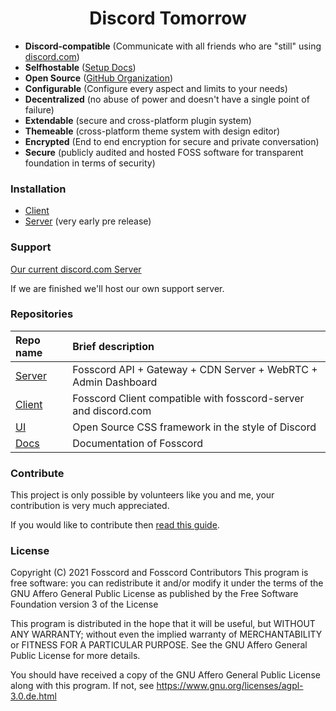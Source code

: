 <h1 align="center">Discord Tomorrow</h1>

* **Discord-compatible** (Communicate with all friends who are "still" using [discord.com](https://discord.com))
* **Selfhostable** ([Setup Docs](https://docs.fosscord.com/server/setup))
* **Open Source** ([GitHub Organization](https://github.com/fosscord))
* **Configurable** (Configure every aspect and limits to your needs)
* **Decentralized** (no abuse of power and doesn't have a single point of failure)
* **Extendable** (secure and cross-platform plugin system)
* **Themeable** (cross-platform theme system with design editor)
* **Encrypted** (End to end encryption for secure and private conversation)
* **Secure** (publicly audited and hosted FOSS software for transparent foundation in terms of security)

### Installation

* [Client](https://github.com/fosscord/fosscord-client)
* [Server](https://github.com/fosscord/fosscord-server) (very early pre release)

### Support

[Our current discord.com Server](https://discord.gg/ZrnGQP6p3d)

If we are finished we'll host our own support server.


### Repositories

| Repo name | Brief description
| :--- | :--- |
| [Server](https://github.com/fosscord/fosscord-server) | Fosscord API + Gateway + CDN Server + WebRTC + Admin Dashboard
| [Client](https://github.com/fosscord/fosscord-client) | Fosscord Client compatible with fosscord-server and discord.com
| [UI](https://github.com/fosscord/fosscord-ui)         | Open Source CSS framework in the style of Discord
| [Docs](https://github.com/fosscord/fosscord-docs)     | Documentation of Fosscord

### Contribute

This project is only possible by volunteers like you and me, your contribution is very much appreciated.

If you would like to contribute then [read this guide](https://docs.fosscord.com/contributing/server).

### License

Copyright (C) 2021 Fosscord and Fosscord Contributors
This program is free software: you can redistribute it and/or modify
it under the terms of the GNU Affero General Public License as
published by the Free Software Foundation version 3 of the
License

This program is distributed in the hope that it will be useful,
but WITHOUT ANY WARRANTY; without even the implied warranty of
MERCHANTABILITY or FITNESS FOR A PARTICULAR PURPOSE. See the
GNU Affero General Public License for more details.

You should have received a copy of the GNU Affero General Public License
along with this program. If not, see https://www.gnu.org/licenses/agpl-3.0.de.html
